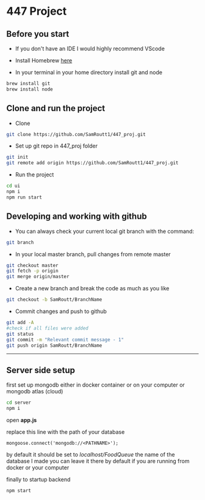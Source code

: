 # 447 Project

## Before you start

- If you don't have an IDE I would highly recommend VScode

- Install Homebrew [here](https://brew.sh/)

- In your terminal in your home directory install git and node

```bash
brew install git
brew install node
```

## Clone and run the project

- Clone

```bash
git clone https://github.com/SamRoutt1/447_proj.git
```

- Set up git repo in 447_proj folder

```bash
git init
git remote add origin https://github.com/SamRoutt1/447_proj.git
```

- Run the project

```bash
cd ui
npm i
npm run start
```

## Developing and working with github

- You can always check your current local git branch with the command:

```bash
git branch
```

- In your local master branch, pull changes from remote master

```bash
git checkout master
git fetch -p origin
git merge origin/master
```

- Create a new branch and break the code as much as you like

```bash
git checkout -b SamRoutt/BranchName
```

- Commit changes and push to github

```bash
git add -A
#check if all files were added
git status
git commit -m "Relevant commit message - 1"
git push origin SamRoutt/BranchName
```


___________________________________________________________
## Server side setup

first set up mongodb
either in docker container or on your computer or mongodb atlas (cloud)

```bash
cd server
npm i
```

open **app.js**

replace this line with the path of your database
```
mongoose.connect('mongodb://<PATHNAME>');
```

by default it should be set to *localhost/FoodQueue* the name of the database I made you can leave it there by default if you are running from docker or your computer


finally to startup backend
```
npm start
```
